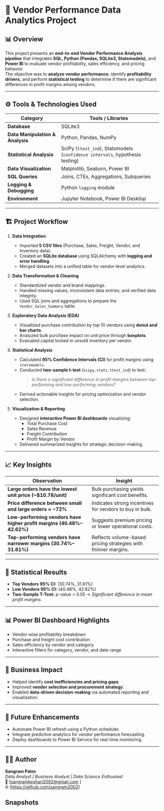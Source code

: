 # 🧾 Vendor Performance Data Analytics Project

## 📊 Overview
This project presents an **end-to-end Vendor Performance Analysis pipeline** that integrates **SQL, Python (Pandas, SQLite3, Statsmodels)**, and **Power BI** to evaluate vendor profitability, sales efficiency, and pricing behavior.  
The objective was to **analyze vendor performance**, identify **profitability drivers**, and perform **statistical testing** to determine if there are significant differences in profit margins among vendors.

---

## ⚙️ Tools & Technologies Used
| Category | Tools / Libraries |
|-----------|-------------------|
| **Database** | SQLite3 |
| **Data Manipulation & Analysis** | Python, Pandas, NumPy |
| **Statistical Analysis** | SciPy (`ttest_ind`), Statsmodels (`confidence intervals`, hypothesis testing) |
| **Data Visualization** | Matplotlib, Seaborn, Power BI |
| **SQL Queries** | Joins, CTEs, Aggregations, Subqueries |
| **Logging & Debugging** | Python `logging` module |
| **Environment** | Jupyter Notebook, Power BI Desktop |

---

## 🏗️ Project Workflow
1. **Data Integration**
   - Imported **5 CSV files** (Purchase, Sales, Freight, Vendor, and Inventory data).
   - Created an **SQLite database** using SQLAlchemy with **logging and error handling**.
   - Merged datasets into a unified table for vendor-level analytics.

2. **Data Transformation & Cleaning**
   - Standardized vendor and brand mappings.
   - Handled missing values, inconsistent data entries, and verified data integrity.
   - Used SQL joins and aggregations to prepare the `Vendor_Sales_Summary` table.

3. **Exploratory Data Analysis (EDA)**
   - Visualized purchase contribution by top 10 vendors using **donut and bar charts**.
   - Analyzed bulk purchase impact on unit price through **boxplots**.
   - Evaluated capital locked in unsold inventory per vendor.

4. **Statistical Analysis**
   - Calculated **95% Confidence Intervals (CI)** for profit margins using `statsmodels`.
   - Conducted **two-sample t-test** (`scipy.stats.ttest_ind`) to test:
     > *Is there a significant difference in profit margins between top-performing and low-performing vendors?*
   - Derived actionable insights for pricing optimization and vendor selection.

5. **Visualization & Reporting**
   - Designed **interactive Power BI dashboards** visualizing:
     - Total Purchase Cost  
     - Sales Revenue  
     - Freight Contribution  
     - Profit Margin by Vendor  
   - Delivered summarized insights for strategic decision-making.

---

## 📈 Key Insights
| Observation | Insight |
|--------------|----------|
| **Large orders have the lowest unit price (~$10.78/unit)** | Bulk purchasing yields significant cost benefits. |
| **Price difference between small and large orders ≈ −72%** | Indicates strong incentives for vendors to buy in bulk. |
| **Low-performing vendors have higher profit margins (40.48%–42.62%)** | Suggests premium pricing or lower operational costs. |
| **Top-performing vendors have narrower margins (30.74%–31.61%)** | Reflects volume-based pricing strategies with thinner margins. |

---

## 🧮 Statistical Results
- **Top Vendors 95% CI:** (30.74%, 31.61%)  
- **Low Vendors 95% CI:** (40.48%, 42.62%)  
- **Two-Sample T-Test:** p-value < 0.05 → *Significant difference in mean profit margins.*

---

## 📊 Power BI Dashboard Highlights
- Vendor-wise profitability breakdown  
- Purchase and freight cost contribution  
- Sales efficiency by vendor and category  
- Interactive filters for category, vendor, and date range  

---

## 🧠 Business Impact
- Helped identify **cost inefficiencies and pricing gaps**.  
- Improved **vendor selection and procurement strategy**.  
- Enabled **data-driven decision-making** via automated reporting and visualization.

---

## 🚀 Future Enhancements
- Automate Power BI refresh using a Python scheduler.
- Integrate predictive analytics for vendor performance forecasting.
- Deploy dashboards to Power BI Service for real-time monitoring.

---

## 👨‍💻 Author
**Sangram Patro**  
_Data Analyst | Business Analyst | Data Science Enthusiast_  
📧 [sangramkeshari2002@gmail.com ]  
🌐 [https://github.com/sangram2002]  

## Snapshots

